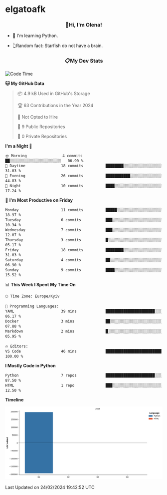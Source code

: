 # elgatoafk

### <div align="center">👋Hi, I'm Olena!</div>

- 🤖 I'm learning Python.

- 👆Random fact: Starfish do not have a brain.

### <div align="center">📋My Dev Stats</div>
<!--START_SECTION:waka-->
![Code Time](http://img.shields.io/badge/Code%20Time-1%20hr%203%20mins-blue)

**🐱 My GitHub Data** 

> 📦 4.9 kB Used in GitHub's Storage 
 > 
> 🏆 63 Contributions in the Year 2024
 > 
> 🚫 Not Opted to Hire
 > 
> 📜 9 Public Repositories 
 > 
> 🔑 0 Private Repositories 
 > 
**I'm a Night 🦉** 

```text
🌞 Morning                4 commits           ██░░░░░░░░░░░░░░░░░░░░░░░   06.90 % 
🌆 Daytime                18 commits          ████████░░░░░░░░░░░░░░░░░   31.03 % 
🌃 Evening                26 commits          ███████████░░░░░░░░░░░░░░   44.83 % 
🌙 Night                  10 commits          ████░░░░░░░░░░░░░░░░░░░░░   17.24 % 
```
📅 **I'm Most Productive on Friday** 

```text
Monday                   11 commits          █████░░░░░░░░░░░░░░░░░░░░   18.97 % 
Tuesday                  6 commits           ███░░░░░░░░░░░░░░░░░░░░░░   10.34 % 
Wednesday                7 commits           ███░░░░░░░░░░░░░░░░░░░░░░   12.07 % 
Thursday                 3 commits           █░░░░░░░░░░░░░░░░░░░░░░░░   05.17 % 
Friday                   18 commits          ████████░░░░░░░░░░░░░░░░░   31.03 % 
Saturday                 4 commits           ██░░░░░░░░░░░░░░░░░░░░░░░   06.90 % 
Sunday                   9 commits           ████░░░░░░░░░░░░░░░░░░░░░   15.52 % 
```


📊 **This Week I Spent My Time On** 

```text
🕑︎ Time Zone: Europe/Kyiv

💬 Programming Languages: 
YAML                     39 mins             ██████████████████████░░░   86.17 % 
Docker                   3 mins              ██░░░░░░░░░░░░░░░░░░░░░░░   07.88 % 
Markdown                 2 mins              █░░░░░░░░░░░░░░░░░░░░░░░░   05.95 % 

🔥 Editors: 
VS Code                  46 mins             █████████████████████████   100.00 % 
```

**I Mostly Code in Python** 

```text
Python                   7 repos             ██████████████████████░░░   87.50 % 
HTML                     1 repo              ███░░░░░░░░░░░░░░░░░░░░░░   12.50 % 
```



**Timeline**

![Lines of Code chart](https://raw.githubusercontent.com/elgatoafk/elgatoafk/main/assets/bar_graph.png)


 Last Updated on 24/02/2024 19:42:52 UTC
<!--END_SECTION:waka-->

